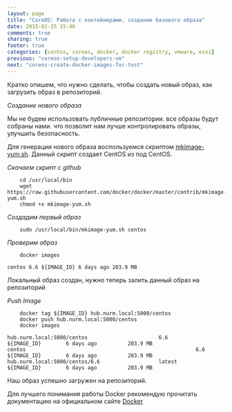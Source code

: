 ```yaml
---
layout: page
title: "CoreOS: Работа с контейнерами, создание базового образа"
date: 2015-02-25 15:46
comments: true
sharing: true
footer: true
categories: [centos, coreos, docker, docker registry, vmware, esxi]
previous: "coreos-setup-developers-vm"
next: "coreos-create-docker-images-for-test"
---
```


Кратко опишем, что нужно сделать, чтобы создать новый образ, как загрузить образ в репозиторий.

*Создание нового образа*

Мы не будем использовать публичные репозитории. все образы будут собраны нами. что позволит нам лучше контролировать образы, улучшить безопасность.

Для генерации нового образа воспользуемся скриптом [mkimage-yum.sh](https://github.com/docker/docker/blob/master/contrib/mkimage-yum.sh). Данный скрипт создает CentOS из под CentOS.

*Скачаем скрипт с github*

```
    cd /usr/local/bin
    wget https://raw.githubusercontent.com/docker/docker/master/contrib/mkimage-yum.sh
    chmod +x mkimage-yum.sh
```

*Создадим первый образ*

```
    sudo /usr/local/bin/mkimage-yum.sh centos
```

*Проверим образ*

```
    docker images
```

```
centos 6.6 ${IMAGE_ID} 6 days ago 203.9 MB
```

Локальный образ создан, нужно теперь залить данный образ на репозиторий

*Push Image*

```
    docker tag ${IMAGE_ID} hub.nurm.local:5000/centos
    docker push hub.nurm.local:5000/centos
    docker images
```

```
hub.nurm.local:5000/centos                       6.6                 ${IMAGE_ID}        6 days ago          203.9 MB
centos                                                       6.6                 ${IMAGE_ID}        6 days ago          203.9 MB
hub.nurm.local:5000/centos/6.6                   latest              ${IMAGE_ID}        6 days ago          203.9 MB
```

Наш образ успешно загружен на репозиторий.

Для лучшего понимания работы Docker рекомендую прочитать документацию на официальном сайте [Docker](https://docs.docker.com/)

